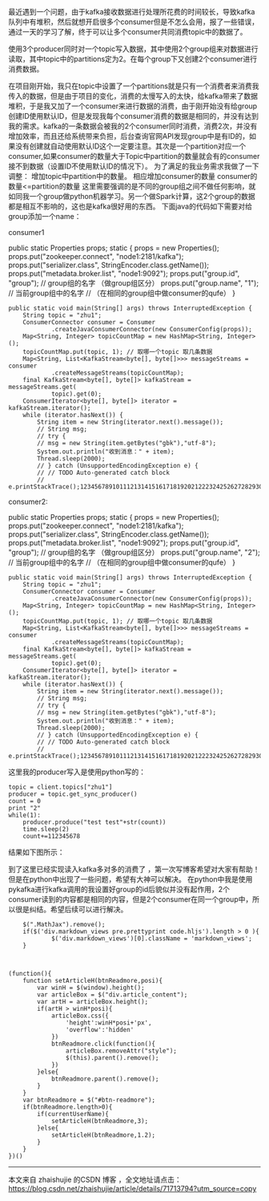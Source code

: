 最近遇到一个问题，由于kafka接收数据进行处理所花费的时间较长，导致kafka队列中有堆积，然后就想开启很多个consumer但是不怎么会用，报了一些错误，通过一天的学习了解，终于可以让多个consumer共同消费topic中的数据了。



使用3个producer同时对一个topic写入数据，其中使用2个group组来对数据进行读取，其中topic中的partitions定为2。在每个group下又创建2个consumer进行消费数据。

在项目刚开始，我只在topic中设置了一个partitions就是只有一个消费者来消费我传入的数据，但是由于项目的变化，消费的太慢写入的太快，给kafka带来了数据堆积，于是我又加了一个consumer来进行数据的消费，由于刚开始没有给group创建ID使用默认ID，但是发现我每个consumer消费的数据是相同的，并没有达到我的需求。kafka的一条数据会被我的2个consumer同时消费，消费2次，并没有增加效率，而且还给系统带来负担，后台查询官网API发现group中是有ID的，如果没有创建就自动使用默认ID这个一定要注意。其次是一个partition对应一个consumer,如果consumer的数量大于Topic中partition的数量就会有的consumer接不到数据（设置ID不使用默认ID的情况下）。 
为了满足的我业务需求我做了一下调整： 
增加topic中partition中的数量。 
相应增加consumer的数量 consumer的数量<=partition的数量 
这里需要强调的是不同的group组之间不做任何影响，就如同我一个group做python机器学习。另一个做Spark计算，这2个group的数据都是相互不影响的，这也是kafka很好用的东西。 
下面java的代码如下需要对给group添加一个name：

consumer1



public static Properties props;
    static {
        props = new Properties();
        props.put("zookeeper.connect", "node1:2181/kafka");
        props.put("serializer.class", StringEncoder.class.getName());
        props.put("metadata.broker.list", "node1:9092");
        props.put("group.id", "group"); // group组的名字 （做group组区分）
        props.put("group.name", "1"); // 当前group组中的名字
                                        // （在相同的group组中做consumer的qufe）
    }

    public static void main(String[] args) throws InterruptedException {
        String topic = "zhu1";
        ConsumerConnector consumer = Consumer
                .createJavaConsumerConnector(new ConsumerConfig(props));
        Map<String, Integer> topicCountMap = new HashMap<String, Integer>();
        topicCountMap.put(topic, 1); // 取哪一个topic 取几条数据
        Map<String, List<KafkaStream<byte[], byte[]>>> messageStreams = consumer
                .createMessageStreams(topicCountMap);
        final KafkaStream<byte[], byte[]> kafkaStream = messageStreams.get(
                topic).get(0);
        ConsumerIterator<byte[], byte[]> iterator = kafkaStream.iterator();
        while (iterator.hasNext()) {
            String item = new String(iterator.next().message());
            // String msg;
            // try {
            // msg = new String(item.getBytes("gbk"),"utf-8");
            System.out.println("收到消息：" + item);
            Thread.sleep(2000);
            // } catch (UnsupportedEncodingException e) {
            // // TODO Auto-generated catch block
            // e.printStackTrace();1234567891011121314151617181920212223242526272829303132

consumer2:



public static Properties props;
    static {
        props = new Properties();
        props.put("zookeeper.connect", "node1:2181/kafka");
        props.put("serializer.class", StringEncoder.class.getName());
        props.put("metadata.broker.list", "node1:9092");
        props.put("group.id", "group"); // group组的名字 （做group组区分）
        props.put("group.name", "2"); // 当前group组中的名字
                                        // （在相同的group组中做consumer的qufe）
    }

    public static void main(String[] args) throws InterruptedException {
        String topic = "zhu1";
        ConsumerConnector consumer = Consumer
                .createJavaConsumerConnector(new ConsumerConfig(props));
        Map<String, Integer> topicCountMap = new HashMap<String, Integer>();
        topicCountMap.put(topic, 1); // 取哪一个topic 取几条数据
        Map<String, List<KafkaStream<byte[], byte[]>>> messageStreams = consumer
                .createMessageStreams(topicCountMap);
        final KafkaStream<byte[], byte[]> kafkaStream = messageStreams.get(
                topic).get(0);
        ConsumerIterator<byte[], byte[]> iterator = kafkaStream.iterator();
        while (iterator.hasNext()) {
            String item = new String(iterator.next().message());
            // String msg;
            // try {
            // msg = new String(item.getBytes("gbk"),"utf-8");
            System.out.println("收到消息：" + item);
            Thread.sleep(2000);
            // } catch (UnsupportedEncodingException e) {
            // // TODO Auto-generated catch block
            // e.printStackTrace();1234567891011121314151617181920212223242526272829303132

这里我的producer写入是使用python写的：



    topic = client.topics["zhu1"]
    producer = topic.get_sync_producer()
    count = 0
    print "2"
    while(1):
        producer.produce("test test"+str(count))
        time.sleep(2)
        count+=112345678

结果如下图所示： 


到了这里已经实现读入kafka多对多的消费了 ，第一次写博客希望对大家有帮助！ 
但是在python中出现了一些问题，希望有大神可以解决。 
在python中我是使用pykafka进行kafka调用的我设置好group的id后貌似并没有起作用，2个consumer读到的内容都是相同的内容，但是2个consumer在同一个group中，所以很是纠结。希望后续可以进行解决。            
						
                
		
	
	


		$(".MathJax").remove();
		if($('div.markdown_views pre.prettyprint code.hljs').length > 0 ){
				$('div.markdown_views')[0].className = 'markdown_views';
		}



	(function(){
		function setArticleH(btnReadmore,posi){
			var winH = $(window).height();
			var articleBox = $("div.article_content");
			var artH = articleBox.height();
			if(artH > winH*posi){
				articleBox.css({
					'height':winH*posi+'px',
					'overflow':'hidden'
				})
				btnReadmore.click(function(){
					articleBox.removeAttr("style");
					$(this).parent().remove();
				})
			}else{
				btnReadmore.parent().remove();
			}
		}
		var btnReadmore = $("#btn-readmore");
		if(btnReadmore.length>0){
			if(currentUserName){
				setArticleH(btnReadmore,3);
			}else{
				setArticleH(btnReadmore,1.2);
			}
		}
	})()

                

	  	

---------------------

本文来自 zhaishujie 的CSDN 博客 ，全文地址请点击：https://blog.csdn.net/zhaishujie/article/details/71713794?utm_source=copy 